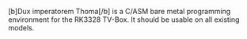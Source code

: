 [b]Dux imperatorem Thoma[/b] is a C/ASM bare metal programming environment for the RK3328 TV-Box. It should be usable on all existing models.
